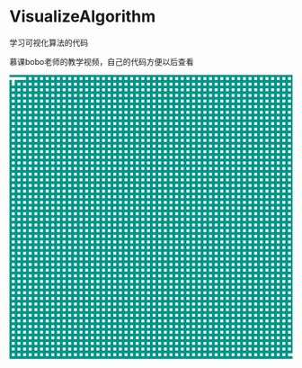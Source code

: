 # VisualizeAlgorithm
学习可视化算法的代码

慕课bobo老师的教学视频，自己的代码方便以后查看

![image](https://github.com/fuyuoo/VisualizeAlgorithm/blob/master/gif/randomMaze.gif)
